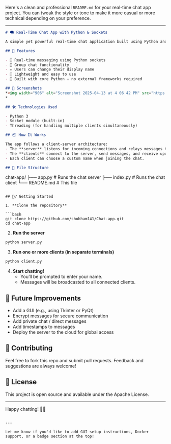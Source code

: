 Here's a clean and professional `README.md` for your real-time chat app project. You can tweak the style or tone to make it more casual or more technical depending on your preference.

---

```markdown
# 🗨️ Real-Time Chat App with Python & Sockets

A simple yet powerful real-time chat application built using Python and socket programming. This project demonstrates the core concepts of real-time communication, including user name customization and group chatting capabilities.

## 🚀 Features

- 🔌 Real-time messaging using Python sockets
- 👥 Group chat functionality
- ✏️ Users can change their display name
- 💬 Lightweight and easy to use
- 🧠 Built with core Python – no external frameworks required

## 📸 Screenshots
*<img width="906" alt="Screenshot 2025-04-13 at 4 06 42 PM" src="https://github.com/user-attachments/assets/53b3e531-0efd-45c9-86a4-4d0832e3ae72" />
*

## 🛠️ Technologies Used

- Python 3
- Socket module (built-in)
- Threading (for handling multiple clients simultaneously)

## 📦 How It Works

The app follows a client-server architecture:
- The **server** listens for incoming connections and relays messages to all connected clients.
- The **clients** connect to the server, send messages, and receive updates in real-time.
- Each client can choose a custom name when joining the chat.

## 📁 File Structure

```
chat-app/
├── app.py        # Runs the chat server
├── index.py        # Runs the chat client
└── README.md        # This file
```

## 🚴‍♂️ Getting Started

1. **Clone the repository**

```bash
git clone https://github.com/shubham141/Chat-app.git
cd chat-app
```

2. **Run the server**

```bash
python server.py
```

3. **Run one or more clients (in separate terminals)**

```bash
python client.py
```

4. **Start chatting!**
   - You’ll be prompted to enter your name.
   - Messages will be broadcasted to all connected clients.

## 🔄 Future Improvements

- Add a GUI (e.g., using Tkinter or PyQt)
- Encrypt messages for secure communication
- Add private chat / direct messages
- Add timestamps to messages
- Deploy the server to the cloud for global access

## 🙌 Contributing

Feel free to fork this repo and submit pull requests. Feedback and suggestions are always welcome!

## 📄 License

This project is open source and available under the Apache License.

---
 
Happy chatting! 💬✨
```

---

Let me know if you'd like to add GUI setup instructions, Docker support, or a badge section at the top!
